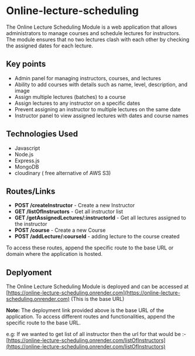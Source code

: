 # Online-lecture-scheduling

The Online Lecture Scheduling Module is a web application that allows administrators to manage courses and schedule lectures for instructors. The module ensures that no two lectures clash with each other by checking the assigned dates for each lecture.

## Key points

- Admin panel for managing instructors, courses, and lectures
- Ability to add courses with details such as name, level, description, and image
- Assign multiple lectures (batches) to a course
- Assign lectures to any instructor on a specific dates
- Prevent assigning an instructor to multiple lectures on the same date
- Instructor panel to view assigned lectures with dates and course names

## Technologies Used

- Javascript
- Node.js
- Express.js
- MongoDB
- cloudinary ( free alternative of AWS S3)

## Routes/Links

- **POST /createInstructor** - Create a new Instructor
- **GET /listOfInstructors** - Get all instructor list
- **GET /getAssignedLectures/:instructorId** - Get all lectures assigned to the instructor
- **POST /course** - Create a new Course
- **POST /addLecture/:courseId** - adding lecture to the course created
  
To access these routes, append the specific route to the base URL or domain where the application is hosted.

## Deplyoment

The Online Lecture Scheduling Module is deployed and can be accessed at [https://online-lecture-scheduling.onrender.com](https://online-lecture-scheduling.onrender.com) (This is the base URL)

**Note:** The deployment link provided above is the base URL of the application. To access different routes and functionalities, append the specific route to the base URL.

e.g: If we wanted to get list of all instructor then the url for that would be :-
[https://online-lecture-scheduling.onrender.com/listOfInstructors](https://online-lecture-scheduling.onrender.com/listOfInstructors)
